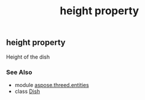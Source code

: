 ﻿---
title: height property
second_title: Aspose.3D for Python via .NET API References
description: 
type: docs
weight: 120
url: /python-net/aspose.threed.entities/dish/height/
is_root: false
---

## height property


Height of the dish

### See Also
* module [aspose.threed.entities](../../)
* class [Dish](/3d/python-net/aspose.threed.entities/dish)
